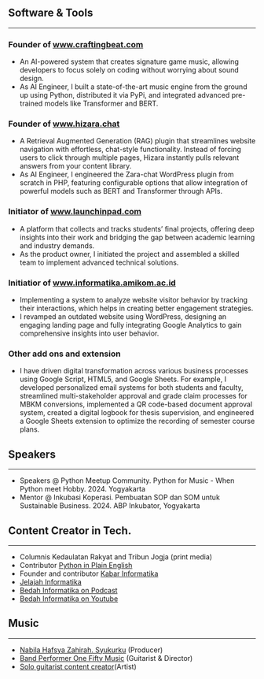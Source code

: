 ## Software & Tools
<hr>

### Founder of <a href="https://craftingbeat.com" target="_blank">www.craftingbeat.com</a>
- An AI-powered system that creates signature game music, allowing developers to focus solely on coding without worrying about sound design.
- As AI Engineer, I built a state-of-the-art music engine from the ground up using Python, distributed it via PyPi, and integrated advanced pre-trained models like Transformer and BERT.
### Founder of <a href="https://www.hizara.chat" target="_blank">www.hizara.chat</a>
- A Retrieval Augmented Generation (RAG) plugin that streamlines website navigation with effortless, chat-style functionality. Instead of forcing users to click through multiple pages, Hizara instantly pulls relevant answers from your content library. 
- As AI Engineer, I engineered the Zara-chat WordPress plugin from scratch in PHP, featuring configurable options that allow integration of powerful models such as BERT and Transformer through APIs.
### Initiator of <a href="https://www.launchinpad.com" target="_blank">www.launchinpad.com</a>
- A platform that collects and tracks students’ final projects, offering deep insights into their work and bridging the gap between academic learning and industry demands.
- As the product owner, I initiated the project and assembled a skilled team to implement advanced technical solutions.
### Initiatior of <a href="https://www.informatika.amikom.ac.id" target="_blank">www.informatika.amikom.ac.id</a>
- Implementing a system to analyze website visitor behavior by tracking their interactions, which helps in creating better engagement strategies.
- I revamped an outdated website using WordPress, designing an engaging landing page and fully integrating Google Analytics to gain comprehensive insights into user behavior.
### Other add ons and extension
 - I have driven digital transformation across various business processes using Google Script, HTML5, and Google Sheets. For example, I developed personalized email systems for both students and faculty, streamlined multi-stakeholder approval and grade claim processes for MBKM conversions, implemented a QR code-based document approval system, created a digital logbook for thesis supervision, and engineered a Google Sheets extension to optimize the recording of semester course plans.

## Speakers
<hr>

- Speakers @ Python Meetup Community. Python for Music - When Python meet Hobby. 2024. Yogyakarta
- Mentor @ Inkubasi Koperasi. Pembuatan SOP dan SOM untuk Sustainable Business. 2024. ABP Inkubator, Yogyakarta

## Content Creator in Tech.
<hr>

- Columnis Kedaulatan Rakyat and Tribun Jogja (print media)
- Contributor <a href="https://python.plainenglish.io/" target="_blank">Python in Plain English</a>
- Founder and contributor <a href="https://medium.com/kabarinformatika" target="_blank">Kabar Informatika</a>
- <a href="https://informatika.amikom.ac.id/kabar-terkini/" target="_blank">Jelajah Informatika</a>
- <a href="https://open.spotify.com/show/4QbWKHCMZiIGY3yJamPLaP" target="_blank">Bedah Informatika on Podcast</a>
- <a href="https://www.youtube.com/@bedah-teknologi" target="_blank">Bedah Informatika on Youtube</a>

## Music
<hr>

- <a href="https://music.apple.com/za/artist/nabila-hafsya-zahirah/1686431739" target="_blank">Nabila Hafsya Zahirah. Syukurku</a> (Producer) 
- <a href="https://www.instagram.com/onefifty.band/" target="_blank">Band Performer One Fifty Music</a> (Guitarist & Director)
- <a href="https://youtube.com/playlist?list=PLC8qI9WBchPQPN7p2AUj6SsuONUA99IMC&si=l8ACTsEccvy0Euuw" target="_blank">Solo guitarist content creator</a>(Artist)